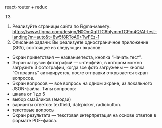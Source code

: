 react-router + redux

ТЗ 

1) Реализуйте страницы сайта по Figma-макету:
https://www.figma.com/design/N0OmXqflTC6blymmTCPm4Q/AI-test-landing?m=auto&t=8w5f8RToA94TwFEz-1
2) Описание задачи:
Вы реализуете одностраничное приложение (SPA), состоящее из следующих экранов:
- Экран приветствия — название теста, кнопка “Начать тест”.
- Экран загрузки фотографий —  интерфейс, в котором можно загрузить 3 фотографии, когда все фото загружены —  кнопка “Отправить” активируется, после отправки открывается экран вопросов.
- Экран вопросов — все вопросы на одном экране, из локального JSON-файла. Типы вопросов:
- шкала от 1 до 5
- выбор смайликов (эмодзи)
- варианты ответов: textfield, datepicker, radiobutton.
- текстовые вопросы
- Экран результата — текстовая интерпретация на основе ответов в формате PDF-файла.